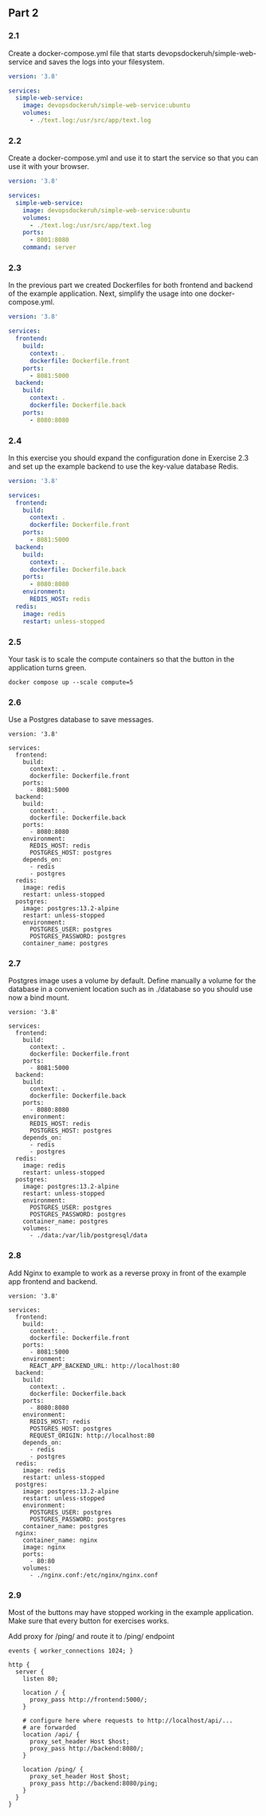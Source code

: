 ## Part 2

### 2.1

Create a docker-compose.yml file that starts devopsdockeruh/simple-web-service and saves the logs into your filesystem.

```yaml
version: '3.8'

services:
  simple-web-service:
    image: devopsdockeruh/simple-web-service:ubuntu
    volumes: 
      - ./text.log:/usr/src/app/text.log
```

### 2.2

Create a docker-compose.yml and use it to start the service so that you can use it with your browser.

```yaml
version: '3.8'

services:
  simple-web-service:
    image: devopsdockeruh/simple-web-service:ubuntu
    volumes: 
      - ./text.log:/usr/src/app/text.log
    ports:
      - 8001:8080
    command: server
```

### 2.3

In the previous part we created Dockerfiles for both frontend and backend of the example application. Next, simplify the usage into one docker-compose.yml.

```yaml
version: '3.8'

services:
  frontend:
    build:
      context: .
      dockerfile: Dockerfile.front
    ports:
      - 8081:5000
  backend:
    build:
      context: .
      dockerfile: Dockerfile.back
    ports:
      - 8080:8080
```

### 2.4

In this exercise you should expand the configuration done in Exercise 2.3 and set up the example backend to use the key-value database Redis.

```yaml
version: '3.8'

services:
  frontend:
    build:
      context: .
      dockerfile: Dockerfile.front
    ports:
      - 8081:5000
  backend:
    build:
      context: .
      dockerfile: Dockerfile.back
    ports:
      - 8080:8080
    environment:
      REDIS_HOST: redis
  redis:
    image: redis
    restart: unless-stopped
```

### 2.5

Your task is to scale the compute containers so that the button in the application turns green.

```
docker compose up --scale compute=5
```

### 2.6

Use a Postgres database to save messages.

```
version: '3.8'

services:
  frontend:
    build:
      context: .
      dockerfile: Dockerfile.front
    ports:
      - 8081:5000
  backend:
    build:
      context: .
      dockerfile: Dockerfile.back
    ports:
      - 8080:8080
    environment:
      REDIS_HOST: redis
      POSTGRES_HOST: postgres
    depends_on:
      - redis
      - postgres
  redis:
    image: redis
    restart: unless-stopped
  postgres:
    image: postgres:13.2-alpine
    restart: unless-stopped
    environment:
      POSTGRES_USER: postgres
      POSTGRES_PASSWORD: postgres
    container_name: postgres
```

### 2.7

Postgres image uses a volume by default. Define manually a volume for the database in a convenient location such as in ./database so you should use now a bind mount.

```
version: '3.8'

services:
  frontend:
    build:
      context: .
      dockerfile: Dockerfile.front
    ports:
      - 8081:5000
  backend:
    build:
      context: .
      dockerfile: Dockerfile.back
    ports:
      - 8080:8080
    environment:
      REDIS_HOST: redis
      POSTGRES_HOST: postgres
    depends_on:
      - redis
      - postgres
  redis:
    image: redis
    restart: unless-stopped
  postgres:
    image: postgres:13.2-alpine
    restart: unless-stopped
    environment:
      POSTGRES_USER: postgres
      POSTGRES_PASSWORD: postgres
    container_name: postgres
    volumes:
      - ./data:/var/lib/postgresql/data
```

### 2.8

Add Nginx to example to work as a reverse proxy in front of the example app frontend and backend.

```
version: '3.8'

services:
  frontend:
    build:
      context: .
      dockerfile: Dockerfile.front
    ports:
      - 8081:5000
    environment:
      REACT_APP_BACKEND_URL: http://localhost:80
  backend:
    build:
      context: .
      dockerfile: Dockerfile.back
    ports:
      - 8080:8080
    environment:
      REDIS_HOST: redis
      POSTGRES_HOST: postgres
      REQUEST_ORIGIN: http://localhost:80
    depends_on:
      - redis
      - postgres
  redis:
    image: redis
    restart: unless-stopped
  postgres:
    image: postgres:13.2-alpine
    restart: unless-stopped
    environment:
      POSTGRES_USER: postgres
      POSTGRES_PASSWORD: postgres
    container_name: postgres
  nginx:
    container_name: nginx
    image: nginx
    ports:
      - 80:80
    volumes:
      - ./nginx.conf:/etc/nginx/nginx.conf
```

### 2.9

Most of the buttons may have stopped working in the example application. Make sure that every button for exercises works.

Add proxy for /ping/ and route it to /ping/ endpoint

```
events { worker_connections 1024; }

http {
  server {
    listen 80;

    location / {
      proxy_pass http://frontend:5000/;
    }

    # configure here where requests to http://localhost/api/...
    # are forwarded
    location /api/ {
      proxy_set_header Host $host;
      proxy_pass http://backend:8080/;
    }

    location /ping/ {
      proxy_set_header Host $host;
      proxy_pass http://backend:8080/ping;
    }
  }
}
```